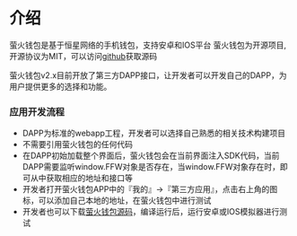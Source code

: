 # 介绍

萤火钱包是基于恒星网络的手机钱包，支持安卓和IOS平台
萤火钱包为开源项目,开源协议为MIT，可以访问[github](https://github.com/stellarcn/firefly)获取源码

萤火钱包v2.x目前开放了第三方DAPP接口，让开发者可以开发自己的DAPP，为用户提供更多的选择和功能。



### 应用开发流程
* DAPP为标准的webapp工程，开发者可以选择自己熟悉的相关技术构建项目
* 不需要引用萤火钱包的任何代码
* 在DAPP初始加载整个界面后，萤火钱包会在当前界面注入SDK代码，当前DAPP需要监听window.FFW对象是否存在，当window.FFW对象存在时，即可从中获取相应的地址和接口等
* 开发者打开萤火钱包APP中的『我的』->『第三方应用』，点击右上角的图标，可以添加自己本地的地址，在萤火钱包中进行测试
* 开发者也可以下载[萤火钱包源码](https://github.com/stellarcn/firefly)，编译运行后，运行安卓或IOS模拟器进行测试
